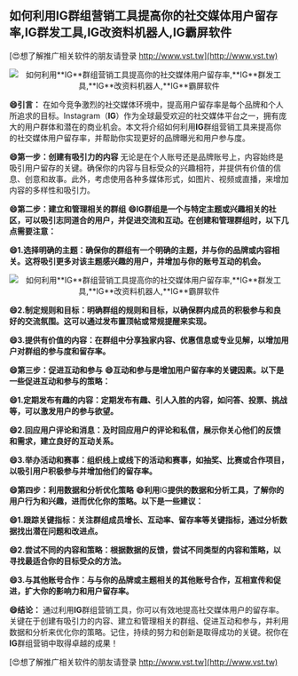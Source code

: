 ## **如何利用**IG**群组营销工具提高你的社交媒体用户留存率,**IG**群发工具,**IG**改资料机器人,**IG**霸屏软件**

[😍想了解推广相关软件的朋友请登录 http://www.vst.tw](http://www.vst.tw)

 <center><img src="https://vst.tw/MP4/tuiguang/png/3.png" alt="如何利用**IG**群组营销工具提高你的社交媒体用户留存率,**IG**群发工具,**IG**改资料机器人,**IG**霸屏软件"></center>

**😄引言：**
在如今竞争激烈的社交媒体环境中，提高用户留存率是每个品牌和个人所追求的目标。Instagram（**IG**）作为全球最受欢迎的社交媒体平台之一，拥有庞大的用户群体和潜在的商业机会。本文将介绍如何利用**IG**群组营销工具来提高你的社交媒体用户留存率，并帮助你实现更好的品牌曝光和用户参与度。

**😄第一步：创建有吸引力的内容**
无论是在个人账号还是品牌账号上，内容始终是吸引用户留存的关键。确保你的内容与目标受众的兴趣相符，并提供有价值的信息、创意和故事。此外，考虑使用各种多媒体形式，如图片、视频或直播，来增加内容的多样性和吸引力。

**😄第二步：建立和管理相关的群组**
**😄**IG**群组是一个与特定主题或兴趣相关的社区，可以吸引志同道合的用户，并促进交流和互动。在创建和管理群组时，以下几点需要注意：**

**😄1.选择明确的主题：确保你的群组有一个明确的主题，并与你的品牌或内容相关。这将吸引更多对该主题感兴趣的用户，并增加与你的账号互动的机会。**

 <center><img src="https://vst.tw/MP4/tuiguang/png/0.png" alt="如何利用**IG**群组营销工具提高你的社交媒体用户留存率,**IG**群发工具,**IG**改资料机器人,**IG**霸屏软件"></center>

**😄2.制定规则和目标：明确群组的规则和目标，以确保群内成员的积极参与和良好的交流氛围。这可以通过发布置顶帖或常规提醒来实现。**

**😄3.提供有价值的内容：在群组中分享独家内容、优惠信息或专业见解，以增加用户对群组的参与度和留存率。**

**😄第三步：促进互动和参与**
**😄互动和参与是增加用户留存率的关键因素。以下是一些促进互动和参与的策略：**

**😄1.定期发布有趣的内容：定期发布有趣、引人入胜的内容，如问答、投票、挑战等，可以激发用户的参与欲望。**

**😄2.回应用户评论和消息：及时回应用户的评论和私信，展示你关心他们的反馈和需求，建立良好的互动关系。**

**😄3.举办活动和赛事：组织线上或线下的活动和赛事，如抽奖、比赛或合作项目，以吸引用户积极参与并增加他们的留存率。**

**😄第四步：利用数据和分析优化策略**
**😄利用**IG**提供的数据和分析工具，了解你的用户行为和兴趣，进而优化你的策略。以下是一些建议：**

**😄1.跟踪关键指标：关注群组成员增长、互动率、留存率等关键指标，通过分析数据找出潜在问题和改进点。**

**😄2.尝试不同的内容和策略：根据数据的反馈，尝试不同类型的内容和策略，以寻找最适合你的目标受众的方法。**

**😄3.与其他账号合作：与与你的品牌或主题相关的其他账号合作，互相宣传和促进，扩大你的影响力和用户留存率。**

**😄结论：**
通过利用**IG**群组营销工具，你可以有效地提高社交媒体用户的留存率。关键在于创建有吸引力的内容、建立和管理相关的群组、促进互动和参与，并利用数据和分析来优化你的策略。记住，持续的努力和创新是取得成功的关键。祝你在**IG**群组营销中取得卓越的成果！

[😍想了解推广相关软件的朋友请登录 http://www.vst.tw](http://www.vst.tw)



